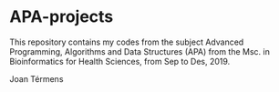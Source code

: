 # APA-projects

This repository contains my codes from the subject Advanced Programming, Algorithms and Data Structures (APA) from the Msc.
in Bioinformatics for Health Sciences, from Sep to Des, 2019.

Joan Térmens                                                                                                 
